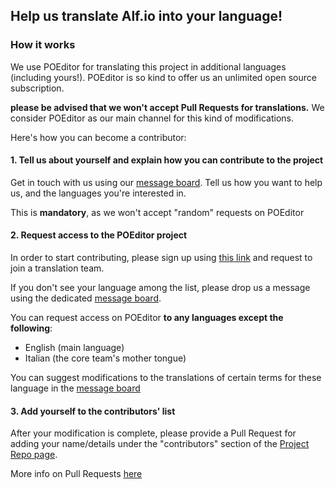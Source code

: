 ## Help us translate Alf.io into your language!

### How it works

We use POEditor for translating this project in additional languages (including yours!).
POEditor is so kind to offer us an unlimited open source subscription.

**please be advised that we won't accept Pull Requests for translations.** We consider POEditor as our main channel for this kind of modifications.

Here's how you can become a contributor:

#### 1. Tell us about yourself and explain how you can contribute to the project

Get in touch with us using our [message board](https://github.com/alfio-event/alf.io/discussions?discussions_q=category%3Atranslations). Tell us how you want to help us, and the languages you're interested in.

This is **mandatory**, as we won't accept "random" requests on POEditor

#### 2. Request access to the POEditor project

In order to start contributing, please sign up using [this link](https://poeditor.com/join/project/ttBYTmPYdr) and request to join a translation team.

If you don't see your language among the list, please drop us a message using the dedicated [message board](https://github.com/alfio-event/alf.io/discussions?discussions_q=category%3Atranslations).

You can request access on POEditor **to any languages except the following**:

- English (main language)
- Italian (the core team's mother tongue)

You can suggest modifications to the translations of certain terms for these language in the [message board](https://github.com/alfio-event/alf.io/discussions?discussions_q=category%3Atranslations)

#### 3. Add yourself to the contributors' list

After your modification is complete, please provide a Pull Request for adding your name/details under the "contributors" section of the [Project Repo page](https://github.com/alfio-event/alf.io/blob/main/README.md).

More info on Pull Requests [here](https://docs.github.com/en/free-pro-team@latest/github/collaborating-with-issues-and-pull-requests/about-pull-requests)

